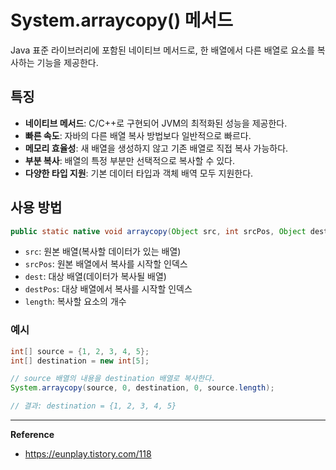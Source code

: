 # System.arraycopy() 메서드
Java 표준 라이브러리에 포함된 네이티브 메서드로, 한 배열에서 다른 배열로 요소를 복사하는 기능을 제공한다.

## 특징
- **네이티브 메서드**: C/C++로 구현되어 JVM의 최적화된 성능을 제공한다.
- **빠른 속도**: 자바의 다른 배열 복사 방법보다 일반적으로 빠르다.
- **메모리 효율성**: 새 배열을 생성하지 않고 기존 배열로 직접 복사 가능하다.
- **부분 복사**: 배열의 특정 부분만 선택적으로 복사할 수 있다.
- **다양한 타입 지원**: 기본 데이터 타입과 객체 배역 모두 지원한다.

## 사용 방법
```java
public static native void arraycopy(Object src, int srcPos, Object dest, int destPos, int length);
```
- `src`: 원본 배열(복사할 데이터가 있는 배열)
- `srcPos`: 원본 배열에서 복사를 시작할 인덱스
- `dest`: 대상 배열(데이터가 복사될 배열)
- `destPos`: 대상 배열에서 복사를 시작할 인덱스
- `length`: 복사할 요소의 개수

### 예시
```java
int[] source = {1, 2, 3, 4, 5};
int[] destination = new int[5];

// source 배열의 내용을 destination 배열로 복사한다.
System.arraycopy(source, 0, destination, 0, source.length);

// 결과: destination = {1, 2, 3, 4, 5}
```

---
**Reference**<br>
- https://eunplay.tistory.com/118
